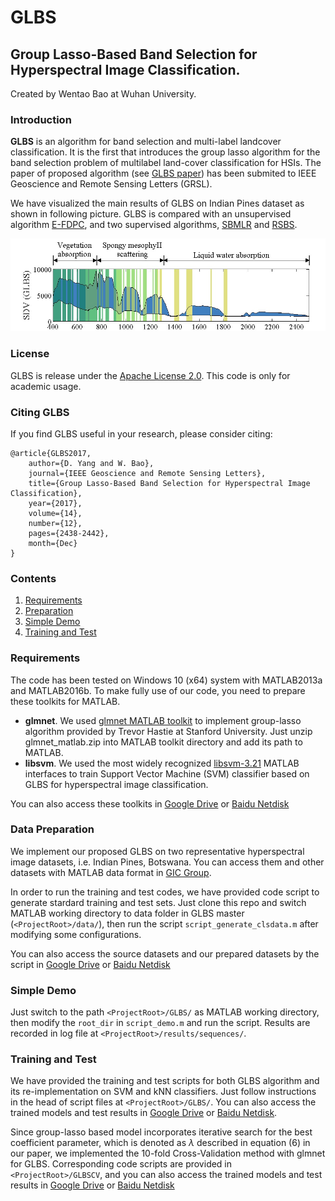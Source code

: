 # GLBS
## Group Lasso-Based Band Selection for Hyperspectral Image Classification.
Created by Wentao Bao at Wuhan University.

### Introduction
**GLBS** is an algorithm for band selection and multi-label landcover classification. It is the first that introduces the group lasso algorithm for the band selection problem of multilabel land-cover classification for HSIs. The paper of proposed algorithm (see [GLBS paper](http://ieeexplore.ieee.org/document/8113687/)) has been submited to IEEE Geoscience and Remote Sensing Letters (GRSL).

We have visualized the main results of GLBS on Indian Pines dataset as shown in following picture. GLBS is compared with an unsupervised algorithm [E-FDPC](http://ieeexplore.ieee.org/document/7161371), and two supervised algorithms, [SBMLR](http://www.sciencedirect.com/science/article/pii/S0303243411001371) and [RSBS](http://ieeexplore.ieee.org/abstract/document/7104131).

![](https://raw.githubusercontent.com/Cogito2012/GLBS/master/paper/spectrum_glbs.jpg "Ranking sequences of 80 selected bands")

### License
GLBS is release under the [Apache License 2.0](https://github.com/Cogito2012/GLBS/tree/master/LICENSE). This code is only for academic usage.

### Citing GLBS
If you find GLBS useful in your research, please consider citing:

    @article{GLBS2017, 
        author={D. Yang and W. Bao}, 
        journal={IEEE Geoscience and Remote Sensing Letters}, 
        title={Group Lasso-Based Band Selection for Hyperspectral Image Classification}, 
        year={2017}, 
        volume={14}, 
        number={12}, 
        pages={2438-2442}, 
        month={Dec}
    }

### Contents
1. [Requirements](#requirements)
2. [Preparation](#data-preparation)
3. [Simple Demo](#simple-demo)
4. [Training and Test](#training-and-test)

### Requirements
The code has been tested on Windows 10 (x64) system with MATLAB2013a and MATLAB2016b. To make fully use of our code, you need to prepare these toolkits for MATLAB.
 - **glmnet**. We used [glmnet MATLAB toolkit](http://web.stanford.edu/~hastie/glmnet_matlab) to implement group-lasso algorithm provided by Trevor Hastie at Stanford University. Just unzip glmnet_matlab.zip into MATLAB toolkit directory and add its path to MATLAB.
 - **libsvm**. We used the most widely recognized [libsvm-3.21](https://www.csie.ntu.edu.tw/~cjlin/libsvm) MATLAB interfaces to train Support Vector Machine (SVM) classifier based on GLBS for hyperspectral image classification.

You can also access these toolkits in [Google Drive](https://drive.google.com/drive/folders/1JvXwo2s0BhV9_NMptre4UwY0Rc7Rrz3E) or [Baidu Netdisk](https://pan.baidu.com/s/1kVioSf1)
 
### Data Preparation
We implement our proposed GLBS on two representative hyperspectral image datasets, i.e. Indian Pines, Botswana. You can access them and other datasets with MATLAB data format in [GIC Group](http://www.ehu.eus/ccwintco/index.php?title=Hyperspectral_Remote_Sensing_Scenes). 

In order to run the training and test codes, we have provided code script to generate stardard training and test sets. Just clone this repo and switch MATLAB working directory to data folder in GLBS master (`<ProjectRoot>/data/`), then run the script `script_generate_clsdata.m` after modifying some configurations.

You can also access the source datasets and our prepared datasets by the script in [Google Drive](https://drive.google.com/drive/folders/1SOwxlY6RBkrKAFz2Xfb1SlaF07w2G_Fv) or [Baidu Netdisk](https://pan.baidu.com/s/1kUG48Vt)

### Simple Demo
Just switch to the path `<ProjectRoot>/GLBS/` as MATLAB working directory, then modify the `root_dir` in `script_demo.m` and run the script. Results are recorded in log file at `<ProjectRoot>/results/sequences/`.

### Training and Test
We have provided the training and test scripts for both GLBS algorithm and its re-implementation on SVM and kNN classifiers. Just follow instructions in the head of script files at `<ProjectRoot>/GLBS/`. You can also access the trained models and test results in [Google Drive](https://drive.google.com/drive/folders/1_xAvtp2xMIbT1tPP0ftmIrEO_WiPytDj) or [Baidu Netdisk](https://pan.baidu.com/s/1pLLwwh9).

Since group-lasso based model incorporates iterative search for the best coefficient parameter, which is denoted as $\lambda$ described in equation (6) in our paper, we implemented the 10-fold Cross-Validation method with glmnet for GLBS. Corresponding code scripts are provided in `<ProjectRoot>/GLBSCV`, and you can also access the trained models and test results in [Google Drive](https://drive.google.com/drive/folders/1pZMgdnUhKk2etHr1jBLyXFcu_4O1cgKr) or [Baidu Netdisk](https://pan.baidu.com/s/1boIgKzH)




